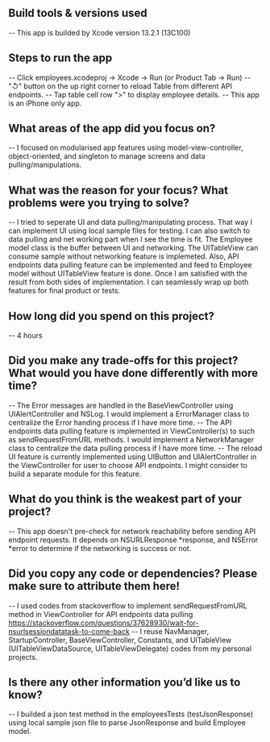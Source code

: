 ## Build tools & versions used
-- This app is builded by Xcode version 13.2.1 (13C100)


## Steps to run the app
-- Click employees.xcodeproj -> Xcode -> Run (or Product Tab -> Run)
-- "↺" button on the up right corner to reload Table from different API endpoints. 
-- Tap table cell row ">" to display employee details.
-- This app is an iPhone only app.


## What areas of the app did you focus on?
-- I focused on modularised app features using model-view-controller, object-oriented, and singleton to manage screens and data pulling/manipulations.    

## What was the reason for your focus? What problems were you trying to solve?
-- I tried to seperate UI and data pulling/manipulating process. That way I can implement UI using local sample files for testing. I can also switch to data pulling and net working part when I see the time is fit. The Employee model class is the buffer between UI and networking. The UITableView can consume sample without networking feature is implemeted. Also, API endpoints data pulling feature can be implemented and feed to Employee model without UITableView feature is done. Once I am satisfied with the result from both sides of implementation. I can seamlessly wrap up both features for final product or tests.

## How long did you spend on this project?
-- 4 hours

## Did you make any trade-offs for this project? What would you have done differently with more time?
-- The Error messages are handled in the BaseViewController using UIAlertController and NSLog. I would implement a ErrorManager class to centralize the Error handing process if I have more time.
-- The API endpoints data pulling feature is implemented in ViewController(s) to such as sendRequestFromURL methods. I would implement a NetworkManager class to centralize the data pulling process if I have more time.
-- The reload UI feature is currently implemented using UIButton and UIAlertController in the ViewController for user to choose API endpoints. I might consider to build a separate module for this feature.  

## What do you think is the weakest part of your project?
-- This app doesn't pre-check for network reachability before sending API endpoint requests. It depends on NSURLResponse *response, and  NSError *error to determine if the networking is success or not. 

 
## Did you copy any code or dependencies? Please make sure to attribute them here!
--  I used codes from stackoverflow to implement sendRequestFromURL method in ViewController for API endpoints data pulling https://stackoverflow.com/questions/37628930/wait-for-nsurlsessiondatatask-to-come-back
-- I reuse NavManager, StartupController, BaseViewController, Constants, and UITableView (UITableViewDataSource, UITableViewDelegate) codes from my personal projects.

## Is there any other information you’d like us to know?
-- I builded a json test method in the employeesTests (testJsonResponse) using local sample json file to parse JsonResponse and build Employee model.
